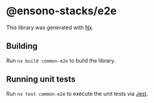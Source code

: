 # @ensono-stacks/e2e
 
This library was generated with [Nx](https://nx.dev).

## Building

Run `nx build common-e2e` to build the library.

## Running unit tests

Run `nx test common-e2e` to execute the unit tests via
[Jest](https://jestjs.io).
